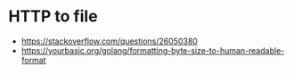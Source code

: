 # HTTP to file

- <https://stackoverflow.com/questions/26050380>
- <https://yourbasic.org/golang/formatting-byte-size-to-human-readable-format>
